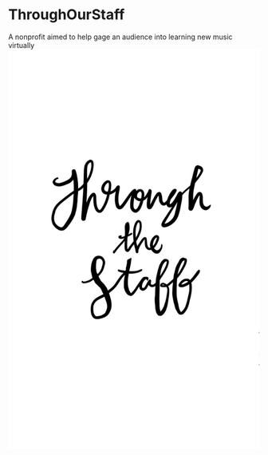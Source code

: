 # ThroughOurStaff 
A nonprofit aimed to help gage an audience into learning new music virtually
![alt text](https://github.com/amertx/throughOurStaff-Organization/blob/master/images/logo2.jpeg)
